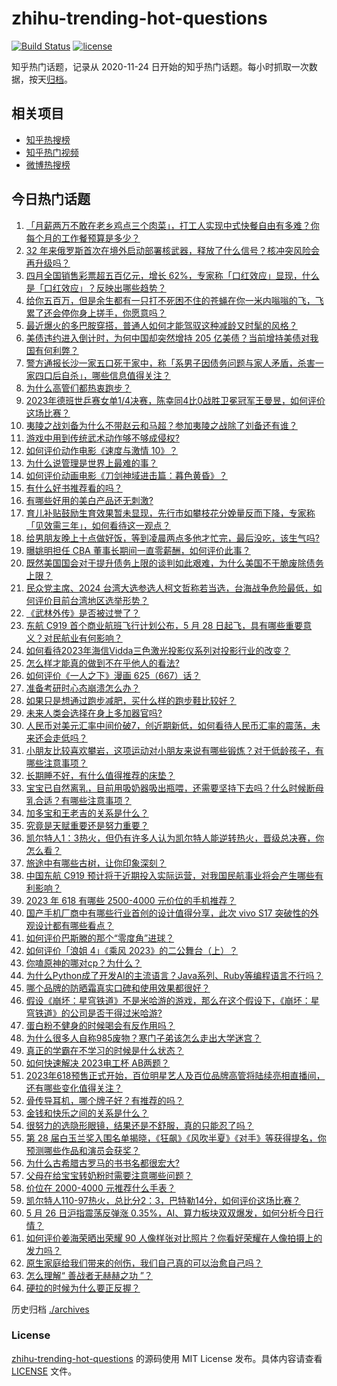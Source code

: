 # zhihu-trending-hot-questions

[![Build Status](https://github.com/justjavac/zhihu-trending-hot-questions/workflows/ci/badge.svg?branch=master)](https://github.com/justjavac/zhihu-trending-hot-questions/actions)
[![license](https://img.shields.io/github/license/justjavac/zhihu-trending-hot-questions)](https://github.com/justjavac/zhihu-trending-hot-questions/blob/master/LICENSE)

知乎热门话题，记录从 2020-11-24
日开始的知乎热门话题。每小时抓取一次数据，按天[归档](./archives)。

## 相关项目

- [知乎热搜榜](https://github.com/justjavac/zhihu-trending-top-search)
- [知乎热门视频](https://github.com/justjavac/zhihu-trending-hot-video)
- [微博热搜榜](https://github.com/justjavac/weibo-trending-hot-search)

## 今日热门话题

<!-- BEGIN -->
<!-- 最后更新时间 Sat May 27 2023 01:09:59 GMT+0800 (China Standard Time) -->

1. [「月薪两万不敢在老乡鸡点三个肉菜」，打工人实现中式快餐自由有多难？你每个月的工作餐预算是多少？](https://www.zhihu.com/question/602730177)
1. [32 年来俄罗斯首次在境外启动部署核武器，释放了什么信号？核冲突风险会再升级吗？](https://www.zhihu.com/question/603140946)
1. [四月全国销售彩票超五百亿元，增长 62%，专家称「口红效应」显现，什么是「口红效应」？反映出哪些趋势？](https://www.zhihu.com/question/603121965)
1. [给你五百万，但是余生都有一只打不死困不住的苍蝇在你一米内嗡嗡的飞，飞累了还会停你身上搓手，你愿意吗？](https://www.zhihu.com/question/602515277)
1. [最近爆火的多巴胺穿搭，普通人如何才能驾驭这种减龄又时髦的风格？](https://www.zhihu.com/question/603005608)
1. [美债违约进入倒计时，为何中国却突然增持 205 亿美债？当前增持美债对我国有何利弊？](https://www.zhihu.com/question/602981090)
1. [警方通报长沙一家五口死于家中，称「系男子因债务问题与家人矛盾，杀害一家四口后自杀」，哪些信息值得关注？](https://www.zhihu.com/question/603156395)
1. [为什么高管们都热衷跑步？](https://www.zhihu.com/question/285301487)
1. [2023年德班世乒赛女单1/4决赛，陈幸同4比0战胜卫冕冠军王曼昱，如何评价这场比赛？](https://www.zhihu.com/question/603201965)
1. [夷陵之战刘备为什么不带赵云和马超？参加夷陵之战除了刘备还有谁？](https://www.zhihu.com/question/603079919)
1. [游戏中用到传统武术动作够不够成侵权?](https://www.zhihu.com/question/602908044)
1. [如何评价动作电影《速度与激情 10》？](https://www.zhihu.com/question/602187055)
1. [为什么说管理是世界上最难的事？](https://www.zhihu.com/question/592396612)
1. [如何评价动画电影《刀剑神域进击篇：暮色黄昏》？](https://www.zhihu.com/question/601886410)
1. [有什么好书推荐看的吗？](https://www.zhihu.com/question/593360583)
1. [有哪些好用的美白产品还无刺激?](https://www.zhihu.com/question/599043067)
1. [育儿补贴鼓励生育效果暂未显现，先行市如攀枝花分娩量反而下降，专家称「见效需三年」，如何看待这一观点？](https://www.zhihu.com/question/602732550)
1. [给男朋友晚上十点做好饭，等到凌晨两点多他才忙完，最后没吃，该生气吗?](https://www.zhihu.com/question/600405292)
1. [曝姚明担任 CBA 董事长期间一直零薪酬，如何评价此事？](https://www.zhihu.com/question/602953014)
1. [既然美国国会对于提升债务上限的谈判如此艰难，为什么美国不干脆废除债务上限？](https://www.zhihu.com/question/602979303)
1. [民众党主席、2024 台湾大选参选人柯文哲称若当选，台海战争危险最低，如何评价目前台湾地区选举形势？](https://www.zhihu.com/question/603142942)
1. [《武林外传》是否被过誉了？](https://www.zhihu.com/question/279164604)
1. [东航 C919 首个商业航班飞行计划公布，5 月 28 日起飞，具有哪些重要意义？对民航业有何影响？](https://www.zhihu.com/question/603121856)
1. [如何看待2023年海信Vidda三色激光投影仪系列对投影行业的改变？](https://www.zhihu.com/question/601119079)
1. [怎么样才能真的做到不在乎他人的看法?](https://www.zhihu.com/question/595946475)
1. [如何评价《一人之下》漫画 625（667）话？](https://www.zhihu.com/question/603067156)
1. [准备考研时心态崩溃怎么办？](https://www.zhihu.com/question/48759685)
1. [如果只是想通过跑步减肥，买什么样的跑步鞋比较好？](https://www.zhihu.com/question/600908991)
1. [未来人类会选择在身上多加器官吗?](https://www.zhihu.com/question/602706720)
1. [人民币对美元汇率中间价破7，创近期新低，如何看待人民币汇率的震荡，未来还会走低吗？](https://www.zhihu.com/question/603126472)
1. [小朋友比较喜欢攀岩，这项运动对小朋友来说有哪些锻炼？对于低龄孩子，有哪些注意事项？](https://www.zhihu.com/question/600186756)
1. [长期睡不好，有什么值得推荐的床垫？](https://www.zhihu.com/question/587063825)
1. [宝宝已自然离乳，目前用吸奶器吸出瓶喂，还需要坚持下去吗？什么时候断母乳合适？有哪些注意事项？](https://www.zhihu.com/question/523028200)
1. [加多宝和王老吉的关系是什么？](https://www.zhihu.com/question/20342773)
1. [究竟是天赋重要还是努力重要？](https://www.zhihu.com/question/600804197)
1. [凯尔特人1：3热火，但仍有许多人认为凯尔特人能逆转热火，晋级总决赛，你怎么看？](https://www.zhihu.com/question/602898961)
1. [旅途中有哪些古树，让你印象深刻？](https://www.zhihu.com/question/602941038)
1. [中国东航 C919 预计将于近期投入实际运营，对我国民航事业将会产生哪些有利影响？](https://www.zhihu.com/question/602957130)
1. [2023 年 618 有哪些 2500-4000 元价位的手机推荐？](https://www.zhihu.com/question/597409888)
1. [国产手机厂商中有哪些行业首创的设计值得分享，此次 vivo S17 突破性的外观设计都有哪些看点？](https://www.zhihu.com/question/603119556)
1. [如何评价巴斯滕的那个“零度角”进球？](https://www.zhihu.com/question/21866336)
1. [如何评价「浪姐 4」《乘风 2023》的二公舞台（上）？](https://www.zhihu.com/question/603129866)
1. [你嗑原神的哪对cp？为什么？](https://www.zhihu.com/question/598638030)
1. [为什么Python成了开发AI的主流语言？Java系列、Ruby等编程语言不行吗？](https://www.zhihu.com/question/589223203)
1. [哪个品牌的防晒霜真实口碑和使用效果都很好？](https://www.zhihu.com/question/549135357)
1. [假设《崩坏：星穹铁道》不是米哈游的游戏，那么在这个假设下，《崩坏：星穹铁道》的公司是否干得过米哈游?](https://www.zhihu.com/question/602677356)
1. [蛋白粉不健身的时候喝会有反作用吗？](https://www.zhihu.com/question/599023890)
1. [为什么很多人自称985废物？寒门子弟该怎么走出大学迷宫？](https://www.zhihu.com/question/602538399)
1. [真正的学霸在不学习的时候是什么状态？](https://www.zhihu.com/question/286301974)
1. [如何快速解决 2023电工杯 AB两题？](https://www.zhihu.com/question/602238547)
1. [2023年618预售正式开始，百位明星艺人及百位品牌高管将陆续亮相直播间，还有哪些变化值得关注？](https://www.zhihu.com/question/603164635)
1. [骨传导耳机，哪个牌子好？有推荐的吗？](https://www.zhihu.com/question/346443963)
1. [金钱和快乐之间的关系是什么？](https://www.zhihu.com/question/602819078)
1. [很努力的选隐形眼镜，结果还是不舒服，真的只能忍了吗？](https://www.zhihu.com/question/602964344)
1. [第 28 届白玉兰奖入围名单揭晓，《狂飙》《风吹半夏》《对手》等获得提名，你预测哪些作品和演员会获奖？](https://www.zhihu.com/question/603117545)
1. [为什么古希腊古罗马的书书名都很宏大?](https://www.zhihu.com/question/602389731)
1. [父母在给宝宝转奶粉时需要注意哪些问题？](https://www.zhihu.com/question/571080848)
1. [价位在 2000-4000 元推荐什么手表？](https://www.zhihu.com/question/596417885)
1. [凯尔特人110-97热火，总比分2：3，巴特勒14分，如何评价这场比赛？](https://www.zhihu.com/question/603119457)
1. [5 月 26 日沪指震荡反弹涨 0.35%，AI、算力板块双双爆发，如何分析今日行情？](https://www.zhihu.com/question/603113727)
1. [如何评价姜海荣晒出荣耀 90 人像样张对比照片？你看好荣耀在人像拍摄上的发力吗？](https://www.zhihu.com/question/603157724)
1. [原生家庭给我们带来的创伤，我们自己真的可以治愈自己吗？](https://www.zhihu.com/question/593399955)
1. [怎么理解“ 善战者无赫赫之功 ”？](https://www.zhihu.com/question/409246699)
1. [硬拉的时候为什么要正反握？](https://www.zhihu.com/question/597213743)

<!-- END -->

历史归档 [./archives](./archives)

### License

[zhihu-trending-hot-questions](https://github.com/justjavac/zhihu-trending-hot-questions)
的源码使用 MIT License 发布。具体内容请查看 [LICENSE](./LICENSE) 文件。
